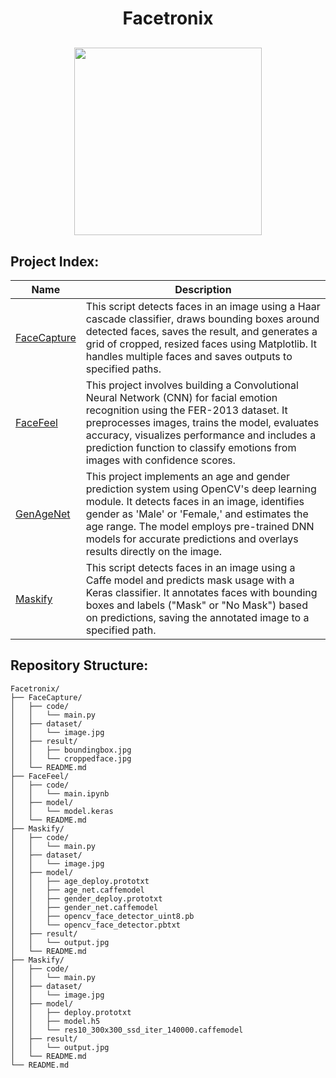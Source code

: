 <h1 align="center">Facetronix</h1>
<p align="center" style="margin-top:30px;">
  <img src="https://github.com/user-attachments/assets/7f530546-5482-47db-9769-4a99878fe00c" height="300cm"/>
</p>

## Project Index:
| Name | Description |
|------|-------------|
| [FaceCapture](https://github.com/kr1shnasomani/Facetronix/tree/main/FaceCapture) | This script detects faces in an image using a Haar cascade classifier, draws bounding boxes around detected faces, saves the result, and generates a grid of cropped, resized faces using Matplotlib. It handles multiple faces and saves outputs to specified paths. |
| [FaceFeel](https://github.com/kr1shnasomani/Facetronix/tree/main/FaceFeel) | This project involves building a Convolutional Neural Network (CNN) for facial emotion recognition using the FER-2013 dataset. It preprocesses images, trains the model, evaluates accuracy, visualizes performance and includes a prediction function to classify emotions from images with confidence scores. |
| [GenAgeNet](https://github.com/kr1shnasomani/Facetronix/tree/main/GenAgeNet) | This project implements an age and gender prediction system using OpenCV's deep learning module. It detects faces in an image, identifies gender as 'Male' or 'Female,' and estimates the age range. The model employs pre-trained DNN models for accurate predictions and overlays results directly on the image. |
| [Maskify](https://github.com/kr1shnasomani/Facetronix/tree/main/Maskify) | This script detects faces in an image using a Caffe model and predicts mask usage with a Keras classifier. It annotates faces with bounding boxes and labels ("Mask" or "No Mask") based on predictions, saving the annotated image to a specified path. |

## Repository Structure:
```
Facetronix/
├── FaceCapture/
│   ├── code/
│   │   └── main.py
│   ├── dataset/
│   │   └── image.jpg
│   ├── result/
│   │   ├── boundingbox.jpg
│   │   └── croppedface.jpg
│   └── README.md
├── FaceFeel/
│   ├── code/
│   │   └── main.ipynb
│   ├── model/
│   │   └── model.keras
│   └── README.md
├── Maskify/
│   ├── code/
│   │   └── main.py
│   ├── dataset/
│   │   └── image.jpg
│   ├── model/
│   │   ├── age_deploy.prototxt
│   │   ├── age_net.caffemodel 
│   │   ├── gender_deploy.prototxt
│   │   ├── gender_net.caffemodel
│   │   ├── opencv_face_detector_uint8.pb
│   │   └── opencv_face_detector.pbtxt
│   ├── result/
│   │   └── output.jpg
│   └── README.md
├── Maskify/
│   ├── code/
│   │   └── main.py
│   ├── dataset/
│   │   └── image.jpg
│   ├── model/
│   │   ├── deploy.prototxt
│   │   ├── model.h5
│   │   └── res10_300x300_ssd_iter_140000.caffemodel
│   ├── result/
│   │   └── output.jpg
│   └── README.md
└── README.md
```
